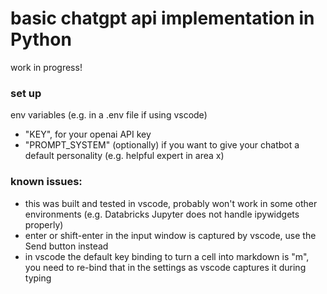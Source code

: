 # basic chatgpt api implementation in Python

work in progress!

### set up 
env variables (e.g. in a .env file if using vscode) 
- "KEY", for your openai API key 
- "PROMPT_SYSTEM" (optionally) if you want to give your chatbot a default personality (e.g. helpful expert in area x)

### known issues:
- this was built and tested in vscode, probably won't work in some other environments (e.g. Databricks Jupyter does not handle ipywidgets properly)
- enter or shift-enter in the input window is captured by vscode, use the Send button instead
- in vscode the default key binding to turn a cell into markdown is "m", you need to re-bind that in the settings as vscode captures it during typing
